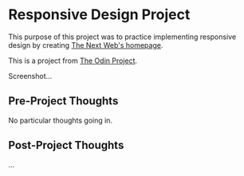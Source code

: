 # Responsive Design Project

This purpose of this project was to practice implementing responsive design by creating [The Next Web's homepage](https://thenextweb.com).

This is a project from [The Odin Project](https://www.theodinproject.com/courses/html5-and-css3/lessons/building-with-responsive-design).

Screenshot...

## Pre-Project Thoughts

No particular thoughts going in.

## Post-Project Thoughts

...
